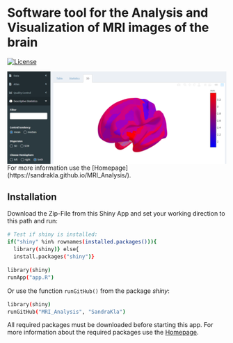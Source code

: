 # Software tool for the Analysis and Visualization of MRI images of the brain

[![License](https://img.shields.io/github/license/SandraKla/MRI_Analysis.svg)]()

<img src="docs/example.png" align="center"/>
For more information use the [Homepage](https://sandrakla.github.io/MRI_Analysis/).

## Installation 

Download the Zip-File from this Shiny App and set your working direction to this path and run:

```bash
# Test if shiny is installed:
if("shiny" %in% rownames(installed.packages())){
  library(shiny)} else{
  install.packages("shiny")}
```

```bash
library(shiny)
runApp("app.R")
```
Or use the function ```runGitHub()``` from the package *shiny*:

```bash
library(shiny)
runGitHub("MRI_Analysis", "SandraKla")
```

All required packages must be downloaded before starting this app. For more information about the required packages use the [Homepage](https://sandrakla.github.io/MRI_Analysis/).